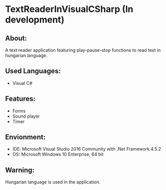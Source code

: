 # TextReaderInVisualCSharp (In development)


About:
------
A text reader application featuring play-pause-stop functions to read text in hungarian language.


Used Languages:
---------------
- Visual C#


Features:
---------
- Forms
- Sound player
- Timer


Envionment:
-----------
- IDE: Microsoft Visual Studio 2016 Community with .Net Framework 4.5.2
- OS: Microsoft Windows 10 Enterprise, 64 bit


Warning:
--------
Hungarian language is used in the application.
